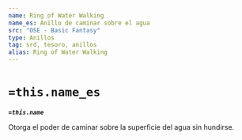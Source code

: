 ```yaml
---
name: Ring of Water Walking
name_es: Anillo de caminar sobre el agua
src: "OSE - Basic Fantasy"
type: Anillos
tag: srd, tesoro, anillos
alias: Ring of Water Walking
---
```

# `=this.name_es` 

**_`=this.name`_**

Otorga el poder de caminar sobre la superficie del agua sin hundirse.

